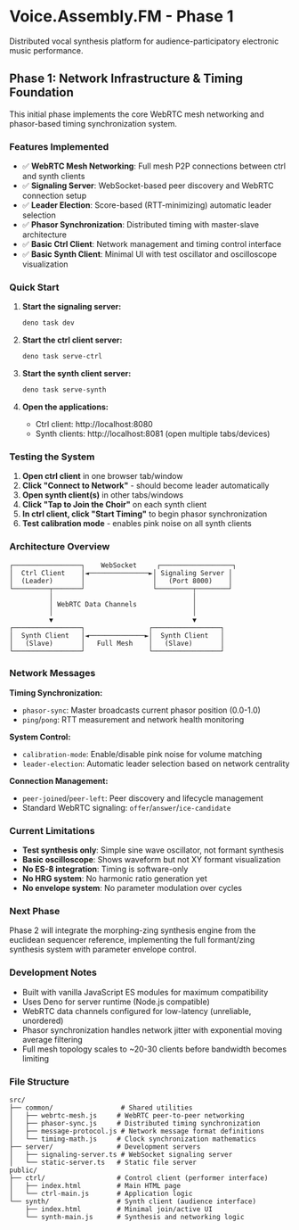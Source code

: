 # Voice.Assembly.FM - Phase 1

Distributed vocal synthesis platform for audience-participatory electronic music performance.

## Phase 1: Network Infrastructure & Timing Foundation

This initial phase implements the core WebRTC mesh networking and phasor-based timing synchronization system.

### Features Implemented

- ✅ **WebRTC Mesh Networking**: Full mesh P2P connections between ctrl and synth clients
- ✅ **Signaling Server**: WebSocket-based peer discovery and WebRTC connection setup
- ✅ **Leader Election**: Score-based (RTT-minimizing) automatic leader selection
- ✅ **Phasor Synchronization**: Distributed timing with master-slave architecture
- ✅ **Basic Ctrl Client**: Network management and timing control interface
- ✅ **Basic Synth Client**: Minimal UI with test oscillator and oscilloscope visualization

### Quick Start

1. **Start the signaling server:**
   ```bash
   deno task dev
   ```

2. **Start the ctrl client server:**
   ```bash
   deno task serve-ctrl
   ```

3. **Start the synth client server:**
   ```bash
   deno task serve-synth
   ```

4. **Open the applications:**
   - Ctrl client: http://localhost:8080
   - Synth clients: http://localhost:8081 (open multiple tabs/devices)

### Testing the System

1. **Open ctrl client** in one browser tab/window
2. **Click "Connect to Network"** - should become leader automatically
3. **Open synth client(s)** in other tabs/windows
4. **Click "Tap to Join the Choir"** on each synth client
5. **In ctrl client, click "Start Timing"** to begin phasor synchronization
6. **Test calibration mode** - enables pink noise on all synth clients

### Architecture Overview

```
┌─────────────────┐    WebSocket     ┌──────────────────┐
│  Ctrl Client    │◄───────────────►│ Signaling Server │
│  (Leader)       │                 │   (Port 8000)    │
└─────────┬───────┘                 └─────────┬────────┘
          │                                   │
          │ WebRTC Data Channels              │
          │                                   │
          ▼                                   ▼
┌─────────────────┐                ┌─────────────────┐
│  Synth Client   │◄──────────────►│  Synth Client   │
│   (Slave)       │   Full Mesh    │   (Slave)       │
└─────────────────┘                └─────────────────┘
```

### Network Messages

**Timing Synchronization:**
- `phasor-sync`: Master broadcasts current phasor position (0.0-1.0)
- `ping`/`pong`: RTT measurement and network health monitoring

**System Control:**
- `calibration-mode`: Enable/disable pink noise for volume matching
- `leader-election`: Automatic leader selection based on network centrality

**Connection Management:**
- `peer-joined`/`peer-left`: Peer discovery and lifecycle management
- Standard WebRTC signaling: `offer`/`answer`/`ice-candidate`

### Current Limitations

- **Test synthesis only**: Simple sine wave oscillator, not formant synthesis
- **Basic oscilloscope**: Shows waveform but not XY formant visualization
- **No ES-8 integration**: Timing is software-only
- **No HRG system**: No harmonic ratio generation yet
- **No envelope system**: No parameter modulation over cycles

### Next Phase

Phase 2 will integrate the morphing-zing synthesis engine from the euclidean sequencer reference, implementing the full formant/zing synthesis system with parameter envelope control.

### Development Notes

- Built with vanilla JavaScript ES modules for maximum compatibility
- Uses Deno for server runtime (Node.js compatible)
- WebRTC data channels configured for low-latency (unreliable, unordered)
- Phasor synchronization handles network jitter with exponential moving average filtering
- Full mesh topology scales to ~20-30 clients before bandwidth becomes limiting

### File Structure

```
src/
├── common/                 # Shared utilities
│   ├── webrtc-mesh.js     # WebRTC peer-to-peer networking
│   ├── phasor-sync.js     # Distributed timing synchronization  
│   ├── message-protocol.js # Network message format definitions
│   └── timing-math.js     # Clock synchronization mathematics
├── server/                # Development servers
│   ├── signaling-server.ts # WebSocket signaling server
│   └── static-server.ts   # Static file server
public/
├── ctrl/                  # Control client (performer interface)
│   ├── index.html         # Main HTML page
│   └── ctrl-main.js       # Application logic
└── synth/                 # Synth client (audience interface)  
    ├── index.html         # Minimal join/active UI
    └── synth-main.js      # Synthesis and networking logic
```